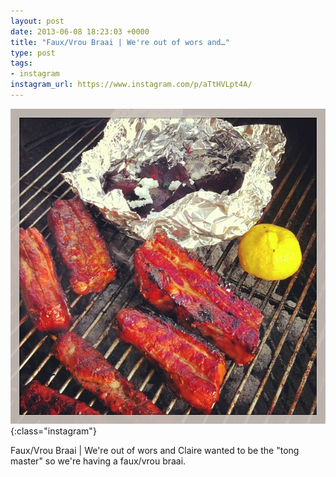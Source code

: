 ```yaml
---
layout: post
date: 2013-06-08 18:23:03 +0000
title: "Faux/Vrou Braai | We're out of wors and…"
type: post
tags:
- instagram
instagram_url: https://www.instagram.com/p/aTtHVLpt4A/
---
```


![Instagram - aTtHVLpt4A](/assets/aTtHVLpt4A.jpg){:class="instagram"}

Faux/Vrou Braai | We're out of wors and Claire wanted to be the "tong master" so we're having a faux/vrou braai.
